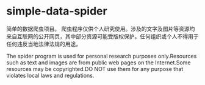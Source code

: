 # simple-data-spider
简单的数据爬虫项目。
爬虫程序仅供个人研究使用。涉及的文字及图片等资源均来自互联网的公开网页，其中部分资源可能受版权保护。任何组织或个人不得用于任何违反当地法律法规的用途。

The spider program is used for personal research purposes only.Resources such as text and images are from public web pages on the Internet.Some resources may be copyrighted.DO NOT use them for any purpose that violates local laws and regulations.

